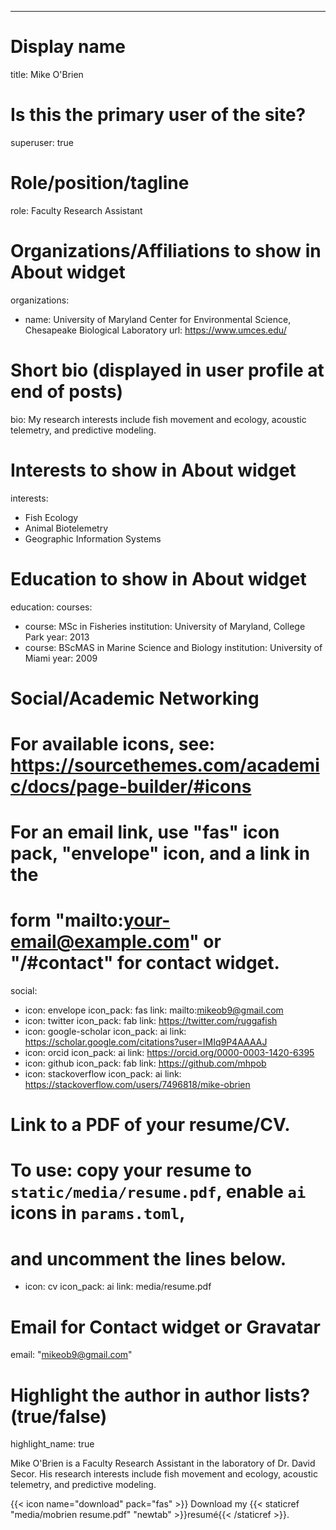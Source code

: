 ---
# Display name
title: Mike O'Brien

# Is this the primary user of the site?
superuser: true

# Role/position/tagline
role: Faculty Research Assistant

# Organizations/Affiliations to show in About widget
organizations:
- name: University of Maryland Center for Environmental Science, Chesapeake Biological Laboratory
  url: https://www.umces.edu/

# Short bio (displayed in user profile at end of posts)
bio: My research interests include fish movement and ecology, acoustic telemetry, and predictive modeling.

# Interests to show in About widget
interests:
- Fish Ecology
- Animal Biotelemetry
- Geographic Information Systems

# Education to show in About widget
education:
  courses:
  - course: MSc in Fisheries
    institution: University of Maryland, College Park
    year: 2013
  - course: BScMAS in Marine Science and Biology
    institution: University of Miami
    year: 2009

# Social/Academic Networking
# For available icons, see: https://sourcethemes.com/academic/docs/page-builder/#icons
#   For an email link, use "fas" icon pack, "envelope" icon, and a link in the
#   form "mailto:your-email@example.com" or "/#contact" for contact widget.
social:
- icon: envelope
  icon_pack: fas
  link: mailto:mikeob9@gmail.com
- icon: twitter
  icon_pack: fab
  link: https://twitter.com/ruggafish
- icon: google-scholar
  icon_pack: ai
  link: https://scholar.google.com/citations?user=IMIq9P4AAAAJ
- icon: orcid
  icon_pack: ai
  link: https://orcid.org/0000-0003-1420-6395
- icon: github
  icon_pack: fab
  link: https://github.com/mhpob
- icon: stackoverflow
  icon_pack: ai
  link: https://stackoverflow.com/users/7496818/mike-obrien

# Link to a PDF of your resume/CV.
# To use: copy your resume to `static/media/resume.pdf`, enable `ai` icons in `params.toml`, 
# and uncomment the lines below.
- icon: cv
  icon_pack: ai
  link: media/resume.pdf

# Email for Contact widget or Gravatar
email: "mikeob9@gmail.com"

# Highlight the author in author lists? (true/false)
highlight_name: true


Mike O'Brien is a Faculty Research Assistant in the laboratory of Dr. David Secor. His research interests include fish movement and ecology, acoustic telemetry, and predictive modeling.

{{< icon name="download" pack="fas" >}} Download my {{< staticref "media/mobrien resume.pdf" "newtab" >}}resumé{{< /staticref >}}.